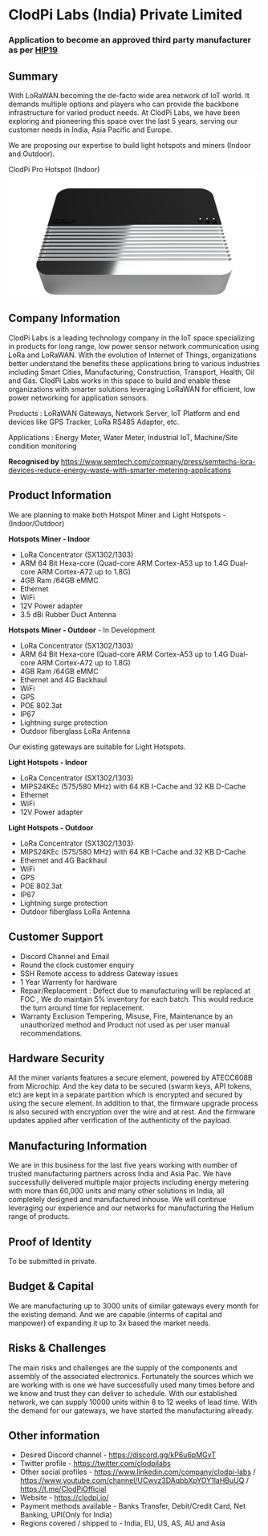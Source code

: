 # ClodPi Labs (India) Private Limited
### Application to become an approved third party manufacturer as per [HIP19](https://github.com/helium/HIP/blob/master/0019-third-party-manufacturers.md)

## Summary

With LoRaWAN becoming the de-facto wide area network of IoT world. It demands multiple options and players who can provide the backbone infrastructure for varied product needs.
At ClodPi Labs, we have been exploring and pioneering this space over the last 5 years, serving our customer needs in India, Asia Pacific and Europe.

We are proposing our expertise to build light hotspots and miners (Indoor and Outdoor).

ClodPi Pro Hotspot (Indoor)
<img src="clodpi/indoor-hotspot-1.png" alt="ClodPi Pro Hotspot (Indoor)" width=600 />


## Company Information

ClodPi Labs is a leading technology company in the IoT space specializing in products for long range, low power sensor network communication using LoRa and LoRaWAN. With the evolution of Internet of Things, organizations better understand the benefits these applications bring to various industries including Smart Cities, Manufacturing, Construction, Transport, Health, Oil and Gas. ClodPi Labs works in this space to build and enable these organizations with smarter solutions leveraging LoRaWAN for efficient, low power networking for application sensors.

Products : LoRaWAN Gateways, Network Server, IoT Platform and end devices like GPS Tracker, LoRa RS485 Adapter, etc.

Applications : Energy Meter, Water Meter, Industrial IoT, Machine/Site condition monitoring

**Recognised by**
https://www.semtech.com/company/press/semtechs-lora-devices-reduce-energy-waste-with-smarter-metering-applications

## Product Information

We are planning to make both Hotspot Miner and Light Hotspots - (Indoor/Outdoor)

**Hotspots Miner - Indoor**
* LoRa Concentrator (SX1302/1303)
* ARM 64 Bit Hexa-core (Quad-core ARM Cortex-A53 up to 1.4G Dual-core ARM Cortex-A72 up to 1.8G)
* 4GB Ram /64GB eMMC 
* Ethernet 
* WiFi 
* 12V Power adapter
* 3.5 dBi Rubber Duct Antenna 


**Hotspots Miner - Outdoor** - In Development
* LoRa Concentrator (SX1302/1303)
* ARM 64 Bit Hexa-core (Quad-core ARM Cortex-A53 up to 1.4G Dual-core ARM Cortex-A72 up to 1.8G)
* 4GB Ram /64GB eMMC 
* Ethernet and  4G Backhaul
* WiFi 
* GPS
* POE 802.3at
* IP67
* Lightning surge protection
* Outdoor fiberglass LoRa Antenna

Our existing gateways are suitable for Light Hotspots.

**Light Hotspots - Indoor** 
* LoRa Concentrator (SX1302/1303)
* MIPS24KEc (575/580 MHz) with   64 KB I-Cache and 32 KB D-Cache
* Ethernet
* WiFi 
* 12V Power adapter

**Light Hotspots - Outdoor** 
* LoRa Concentrator (SX1302/1303)
* MIPS24KEc (575/580 MHz) with   64 KB I-Cache and 32 KB D-Cache
* Ethernet and 4G Backhaul
* WiFi
* GPS
* POE 802.3at
* IP67
* Lightning surge protection
* Outdoor fiberglass LoRa Antenna

## Customer Support

* Discord Channel and Email
* Round the clock customer enquiry
* SSH Remote access to address Gateway issues
* 1 Year Warrenty for hardware
* Repair/Replacement : Defect due to manufacturing will be replaced at FOC , We do maintain 5% inventory for each batch. This would reduce the turn around time for replacement.
* Warranty Exclusion Tempering, Misuse, Fire, Maintenance by an unauthorized method and Product not used as per user manual recommendations.

## Hardware Security

All the miner variants features a secure element, powered by ATECC608B from Microchip. And the key data to be secured (swarm keys, API tokens, etc) are kept in a separate partition which is encrypted and secured by using the secure element.
In addition to that, the firmware upgrade process is also secured with encryption over the wire and at rest. And the firmware updates applied after verification of the authenticity of the payload.

## Manufacturing Information

We are in this business for the last five years working with number of trusted manufacturing partners across India and Asia Pac. We have successfully delivered multiple major projects including energy metering with more than 60,000 units and many other solutions in India, all completely designed and manufactured inhouse. We will continue leveraging our experience and our networks for manufacturing the Helium range of products.

## Proof of Identity

To be submitted in private.

## Budget & Capital

We are manufacturing up to 3000 units of similar gateways every month for the existing demand. And we are capable (interms of capital and manpower) of expanding it up to 3x based the market needs.

## Risks & Challenges

The main risks and challenges are the supply of the components and assembly of the associated electronics. Fortunately the sources which we are working with is one we have successfully used many times before and we know and trust they can deliver to schedule.
With our established network, we can supply 10000 units within 8 to 12 weeks of lead time. With the demand for our gateways, we have started the manufacturing already. 


## Other information
* Desired Discord channel - https://discord.gg/kP6u6pMGvT
* Twitter profile - https://twitter.com/clodpilabs
* Other social profiles - https://www.linkedin.com/company/clodpi-labs  /  https://www.youtube.com/channel/UCwvz3DAqbbXpYOY1laHBuUQ / https://t.me/ClodPiOfficial
* Website - https://clodpi.io/
* Payment methods available - Banks Transfer, Debit/Credit Card, Net Banking, UPI(Only for India)
* Regions covered / shipped to - India, EU, US, AS, AU and Asia
